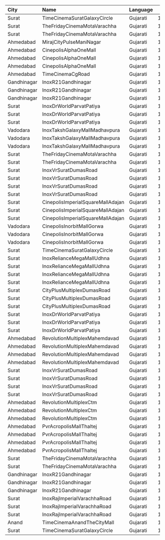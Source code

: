 | City        | Name                              | Language |  Time | Type          | Price | Capacity | Booked |
| :---------- | :-------------------------------- | :------- | ----: | :------------ | ----: | -------: | -----: |
| Surat       | TimeCinemaSuratGalaxyCircle       | Gujarati | 10:00 | Standard130   |  130₹ |       96 |      0 |
| Surat       | TheFridayCinemaMotaVarachha       | Gujarati | 12:00 | PushBackSeat  |  150₹ |      119 |      0 |
| Surat       | TheFridayCinemaMotaVarachha       | Gujarati | 12:00 | Lounger       |  150₹ |      119 |      0 |
| Ahmedabad   | MirajCityPulseManiNagar           | Gujarati | 12:30 | Gold          |  100₹ |       24 |      0 |
| Ahmedabad   | CinepolisAlphaOneMall             | Gujarati | 12:30 | Executive     |  130₹ |       61 |      0 |
| Ahmedabad   | CinepolisAlphaOneMall             | Gujarati | 12:30 | Premium       |  130₹ |       40 |      2 |
| Ahmedabad   | CinepolisAlphaOneMall             | Gujarati | 12:30 | Normal        |  130₹ |       29 |      0 |
| Ahmedabad   | TimeCinemaCgRoad                  | Gujarati | 14:30 | Standard220   |  220₹ |      108 |      8 |
| Gandhinagar | InoxR21Gandhinagar                | Gujarati | 15:00 | Gold          |   90₹ |       84 |      0 |
| Gandhinagar | InoxR21Gandhinagar                | Gujarati | 15:00 | Platinum      |   90₹ |       11 |      0 |
| Gandhinagar | InoxR21Gandhinagar                | Gujarati | 15:00 | Silver        |   90₹ |       28 |      0 |
| Surat       | InoxDrWorldParvatPatiya           | Gujarati | 15:00 | Club          |   90₹ |       55 |      0 |
| Surat       | InoxDrWorldParvatPatiya           | Gujarati | 15:00 | Executive     |   90₹ |       11 |      0 |
| Surat       | InoxDrWorldParvatPatiya           | Gujarati | 15:00 | Royal         |   90₹ |       22 |      0 |
| Vadodara    | InoxTakshGalaxyMallMadhavpura     | Gujarati | 15:00 | Club          |   90₹ |       36 |      0 |
| Vadodara    | InoxTakshGalaxyMallMadhavpura     | Gujarati | 15:00 | Executive     |   90₹ |       27 |      0 |
| Vadodara    | InoxTakshGalaxyMallMadhavpura     | Gujarati | 15:00 | Royal         |   90₹ |       82 |      0 |
| Surat       | TheFridayCinemaMotaVarachha       | Gujarati | 15:00 | PushBackSeat  |  150₹ |      119 |      0 |
| Surat       | TheFridayCinemaMotaVarachha       | Gujarati | 15:00 | Lounger       |  150₹ |      119 |      0 |
| Surat       | InoxVrSuratDumasRoad              | Gujarati | 15:15 | Club          |   90₹ |      159 |      0 |
| Surat       | InoxVrSuratDumasRoad              | Gujarati | 15:15 | Executive     |   90₹ |       34 |      0 |
| Surat       | InoxVrSuratDumasRoad              | Gujarati | 15:15 | Royal         |   90₹ |       54 |      0 |
| Surat       | InoxVrSuratDumasRoad              | Gujarati | 15:15 | RoyalRecliner |  230₹ |       10 |      0 |
| Surat       | CinepolisImperialSquareMallAdajan | Gujarati | 15:20 | Normal        |  100₹ |       31 |      0 |
| Surat       | CinepolisImperialSquareMallAdajan | Gujarati | 15:20 | Executive     |  100₹ |      216 |      1 |
| Surat       | CinepolisImperialSquareMallAdajan | Gujarati | 15:20 | Premium       |  100₹ |       39 |      7 |
| Vadodara    | CinepolisInorbitMallGorwa         | Gujarati | 15:30 | Normal        |  100₹ |       24 |      0 |
| Vadodara    | CinepolisInorbitMallGorwa         | Gujarati | 15:30 | Executive     |  100₹ |       81 |      0 |
| Vadodara    | CinepolisInorbitMallGorwa         | Gujarati | 15:30 | Premium       |  100₹ |       29 |      0 |
| Surat       | TimeCinemaSuratGalaxyCircle       | Gujarati | 15:30 | Sofa250       |  250₹ |       34 |      0 |
| Surat       | InoxRelianceMegaMallUdhna         | Gujarati | 15:45 | Club          |   90₹ |       55 |      0 |
| Surat       | InoxRelianceMegaMallUdhna         | Gujarati | 15:45 | Executive     |   90₹ |       16 |      0 |
| Surat       | InoxRelianceMegaMallUdhna         | Gujarati | 15:45 | RoyalRecliner |  149₹ |        6 |      0 |
| Surat       | InoxRelianceMegaMallUdhna         | Gujarati | 15:45 | Royal         |   90₹ |       38 |      0 |
| Surat       | CityPlusMultiplexDumasRoad        | Gujarati | 16:50 | GoldStar      |   90₹ |       10 |      0 |
| Surat       | CityPlusMultiplexDumasRoad        | Gujarati | 16:50 | Gold          |  110₹ |       10 |      0 |
| Surat       | CityPlusMultiplexDumasRoad        | Gujarati | 16:50 | Executive     |  300₹ |       10 |      0 |
| Surat       | InoxDrWorldParvatPatiya           | Gujarati | 18:20 | Club          |   90₹ |       96 |      0 |
| Surat       | InoxDrWorldParvatPatiya           | Gujarati | 18:20 | Executive     |   90₹ |       32 |      0 |
| Surat       | InoxDrWorldParvatPatiya           | Gujarati | 18:20 | Royal         |   90₹ |       56 |      0 |
| Ahmedabad   | RevolutionMultiplexMahemdavad     | Gujarati | 18:30 | Couple        |  200₹ |      100 |      0 |
| Ahmedabad   | RevolutionMultiplexMahemdavad     | Gujarati | 18:30 | Platinum      |  160₹ |      100 |      0 |
| Ahmedabad   | RevolutionMultiplexMahemdavad     | Gujarati | 18:30 | Golden        |  140₹ |      100 |      0 |
| Ahmedabad   | RevolutionMultiplexMahemdavad     | Gujarati | 18:30 | Silver        |  120₹ |      100 |      0 |
| Surat       | InoxVrSuratDumasRoad              | Gujarati | 18:30 | Club          |   90₹ |      159 |      0 |
| Surat       | InoxVrSuratDumasRoad              | Gujarati | 18:30 | Executive     |   90₹ |       34 |      0 |
| Surat       | InoxVrSuratDumasRoad              | Gujarati | 18:30 | Royal         |   90₹ |       52 |      0 |
| Surat       | InoxVrSuratDumasRoad              | Gujarati | 18:30 | RoyalRecliner |  230₹ |       12 |      0 |
| Ahmedabad   | RevolutionMultiplexCtm            | Gujarati | 18:45 | PlatinumClass |  170₹ |      100 |      0 |
| Ahmedabad   | RevolutionMultiplexCtm            | Gujarati | 18:45 | GoldenClass   |  150₹ |      100 |      0 |
| Ahmedabad   | RevolutionMultiplexCtm            | Gujarati | 18:45 | SilverClass   |  120₹ |      100 |      0 |
| Ahmedabad   | PvrAcropolisMallThaltej           | Gujarati | 18:45 | Prime         |  150₹ |       98 |      0 |
| Ahmedabad   | PvrAcropolisMallThaltej           | Gujarati | 18:45 | Classic       |  150₹ |       42 |      0 |
| Ahmedabad   | PvrAcropolisMallThaltej           | Gujarati | 18:45 | Recliner      |  400₹ |       11 |      0 |
| Ahmedabad   | PvrAcropolisMallThaltej           | Gujarati | 18:45 | PrimePlus     |  175₹ |       14 |      0 |
| Surat       | TheFridayCinemaMotaVarachha       | Gujarati | 18:50 | PushBackSeat  |  150₹ |      119 |      0 |
| Surat       | TheFridayCinemaMotaVarachha       | Gujarati | 18:50 | Lounger       |  150₹ |      119 |      0 |
| Gandhinagar | InoxR21Gandhinagar                | Gujarati | 19:00 | Gold          |   90₹ |       84 |      0 |
| Gandhinagar | InoxR21Gandhinagar                | Gujarati | 19:00 | Platinum      |   90₹ |       13 |      0 |
| Gandhinagar | InoxR21Gandhinagar                | Gujarati | 19:00 | Silver        |   90₹ |       28 |      0 |
| Surat       | InoxRajImperialVarachhaRoad       | Gujarati | 19:00 | Gold          |  100₹ |      112 |      0 |
| Surat       | InoxRajImperialVarachhaRoad       | Gujarati | 19:00 | Platinum      |  100₹ |       42 |      0 |
| Surat       | InoxRajImperialVarachhaRoad       | Gujarati | 19:00 | Silver        |  100₹ |       30 |      0 |
| Anand       | TimeCinemaAnandTheCityMall        | Gujarati | 19:00 | Standard100   |  100₹ |      127 |     27 |
| Surat       | TimeCinemaSuratGalaxyCircle       | Gujarati | 19:10 | Infinity400   |  400₹ |       22 |      0 |